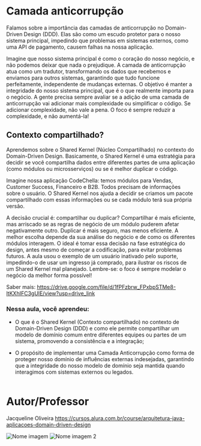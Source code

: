 # Camada anticorrupção

Falamos sobre a importância das camadas de anticorrupção no Domain-Driven Design (DDD).
Elas são como um escudo protetor para o nosso sistema principal, impedindo que problemas em sistemas externos, como uma API de pagamento, causem falhas na nossa aplicação.

Imagine que nosso sistema principal é como o coração do nosso negócio, e não podemos deixar que nada o prejudique. A camada de anticorrupção atua como um tradutor, transformando os dados que recebemos e enviamos para outros sistemas, garantindo que tudo funcione perfeitamente, independente de mudanças externas. 
O objetivo é manter a integridade do nosso sistema principal, que é o que realmente importa para o negócio. A gente precisa sempre avaliar se a adição de uma camada de anticorrupção vai adicionar mais complexidade ou simplificar o código. Se adicionar complexidade, não vale a pena. O foco é sempre reduzir a complexidade, e não aumentá-la!


## Contexto compartilhado?

Aprendemos sobre o Shared Kernel (Núcleo Compartilhado) no contexto do Domain-Driven Design. Basicamente, o Shared Kernel é uma estratégia para decidir se você compartilha dados entre diferentes partes de uma aplicação (como módulos ou microsserviços) ou se é melhor duplicar o código.

Imagine nossa aplicação CodeChella: temos módulos para Vendas, Customer Success, Financeiro e B2B. Todos precisam de informações sobre o usuário. O Shared Kernel nos ajuda a decidir se criamos um pacote compartilhado com essas informações ou se cada módulo terá sua própria versão.

A decisão crucial é: compartilhar ou duplicar? Compartilhar é mais eficiente, mas arriscado se as regras de negócio de um módulo puderem afetar negativamente outro. Duplicar é mais seguro, mas menos eficiente. A melhor escolha depende da sua análise do negócio e de como os diferentes módulos interagem. O ideal é tomar essa decisão na fase estratégica do design, antes mesmo de começar a codificação, para evitar problemas futuros. A aula usou o exemplo de um usuário inativado pelo suporte, impedindo-o de usar um ingresso já comprado, para ilustrar os riscos de um Shared Kernel mal planejado. Lembre-se: o foco é sempre modelar o negócio da melhor forma possível!

Saber mais: https://drive.google.com/file/d/1fPFzbrw_FPxbpSTMe8-ltKXhIFC3gUlE/view?usp=drive_link




### Nessa aula, você aprendeu:

- O que é o Shared Kernel (Contexto compartilhado) no contexto de Domain-Driven Design (DDD) e como ele permite compartilhar um modelo de domínio comum entre diferentes equipes ou partes de um sistema, promovendo a consistência e a integração;

- O propósito de implementar uma Camada Anticorrupção como forma de proteger nosso domínio de influências externas indesejadas, garantindo que a integridade do nosso modelo de domínio seja mantida quando interagimos com sistemas externos ou legados.


```bash

```


# Autor/Professor

Jacqueline Oliveira
https://cursos.alura.com.br/course/arquitetura-java-aplicacoes-domain-driven-design


![Nome imagem](link) ![Nome imagem 2](link)

